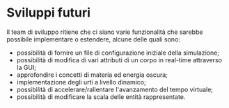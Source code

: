 # Sviluppi futuri
Il team di sviluppo ritiene che ci siano varie funzionalità che sarebbe possibile implementare o estendere, alcune delle quali sono:
- possibilità di fornire un file di configurazione iniziale della simulazione;
- possibilità di modifica di vari attributi di un corpo in real-time attraverso la GUI;
- approfondire i concetti di materia ed energia oscura;
- implementazione degli urti a livello dinamico;
- possibilità di accelerare/rallentare l'avanzamento del tempo virtuale;
- possibilità di modificare la scala delle entità rappresentate.